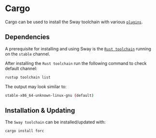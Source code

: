 # Cargo

<!-- markdown-link-check-disable -->
Cargo can be used to install the Sway toolchain with various [`plugins`](https://fuellabs.github.io/sway/v0.56.0/book/forc/plugins/index.html).
<!-- markdown-link-check-enable -->

## Dependencies

A prerequisite for installing and using Sway is the [`Rust toolchain`](https://www.rust-lang.org/tools/install) running on the `stable` channel.

After installing the `Rust toolchain` run the following command to check default channel:

```bash
rustup toolchain list
```

The output may look similar to:

```bash
stable-x86_64-unknown-linux-gnu (default)
```

## Installation & Updating

The `Sway toolchain` can be installed/updated with:

```bash
cargo install forc
```
